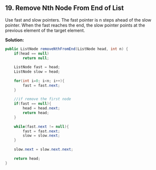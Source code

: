 ## 19. Remove Nth Node From End of List

Use fast and slow pointers. The fast pointer is n steps ahead of the slow pointer. When the fast reaches the end, the slow pointer points at the previous element of the target element.

**Solution:**

```java
public ListNode removeNthFromEnd(ListNode head, int n) {
    if(head == null)
        return null;
 
    ListNode fast = head;
    ListNode slow = head;
 
    for(int i=0; i<n; i++){
        fast = fast.next;
    }
 
    //if remove the first node
    if(fast == null){
        head = head.next;
        return head;
    }
 
    while(fast.next != null){
        fast = fast.next;
        slow = slow.next;
    }
 
    slow.next = slow.next.next;
 
    return head;
}
```